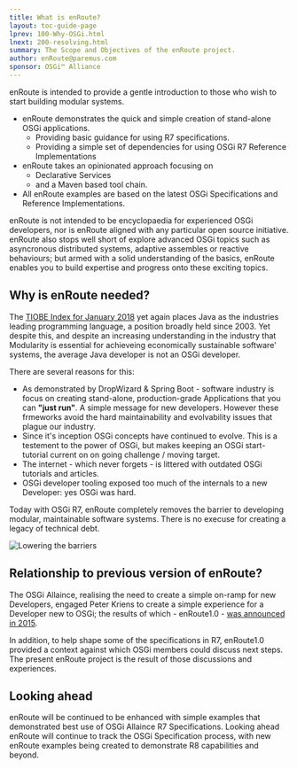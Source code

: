 ```yaml
---
title: What is enRoute? 
layout: toc-guide-page
lprev: 100-Why-OSGi.html 
lnext: 200-resolving.html 
summary: The Scope and Objectives of the enRoute project. 
author: enRoute@paremus.com
sponsor: OSGi™ Alliance 
---
```


enRoute is intended to provide a gentle introduction to those who wish to start building modular systems. 

* enRoute demonstrates the quick and simple creation of stand-alone OSGi applications.
    * Providing basic guidance for using R7 specifications.
    * Providing a simple set of dependencies for using OSGi R7 Reference Implementations
* enRoute takes an opinionated approach focusing on 
    * Declarative Services 
    * and a Maven based tool chain.
* All enRoute examples are based on the latest OSGi Specifications and Reference Implementations.

enRoute is not intended to be encyclopaedia for experienced OSGi developers, nor is enRoute aligned with any particular open source initiative. enRoute also stops well short of explore advanced OSGi topics such as asyncronous distributed systems, adaptive assembles or reactive behaviours; but armed with a solid understanding of the basics, enRoute enables you to build expertise and progress onto these exciting topics.    

## Why is enRoute needed?

The [TIOBE Index for January 2018](https://www.tiobe.com/tiobe-index/) yet again places Java as the industries leading programming language, a position broadly held since 2003. Yet despite this, and despite an increasing understanding in the industry that Modularity is essential for achieveing economically sustainable software' systems, the average Java developer is not an OSGi developer. 

There are several reasons for this:

* As demonstrated by DropWizard & Spring Boot - software industry is focus on creating stand-alone, production-grade Applications that you can **"just run"**. A simple message for new developers. However these frmeworks avoid the hard maintainability and evolvability issues that plague our industry.
* Since it's inception OSGi concepts have continued to evolve. This is a testement to the power of OSGi, but makes keeping an OSGi start-tutorial current on on going challenge / moving target.
* The internet - which never forgets - is littered with outdated OSGi tutorials and articles.
* OSGi developer tooling exposed too much of the internals to a new Developer: yes OSGi was hard.

Today with OSGi R7, enRoute completely removes the barrier to developing modular, maintainable software systems. There is no execuse for creating a legacy of technical debt.

![Lowering the barriers](/img/book/why-enroute.png)

## Relationship to previous version of enRoute?

The OSGi Allaince, realising the need to create a simple on-ramp for new Developers, engaged Peter Kriens to create a simple experience for a Developer new to OSGi; the results of which - enRoute1.0 - [was announced in 2015](http://blog.osgi.org/2015/10/osgi-enroute-10.html). 

In addition, to help shape some of the specifications in R7, enRoute1.0 provided a context against which OSGi members could discuss next steps.  The present enRoute project is the result of those discussions and experiences. 

## Looking ahead

enRoute will be continued to be enhanced with simple examples that demonstrated best use of OSGi Allaince R7 Specifications. Looking ahead enRoute will continue to track the OSGi Specification process, with new enRoute examples being created to demonstrate R8 capabilities and beyond.


